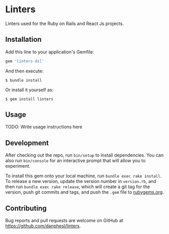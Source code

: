 # Linters
Linters used for the Ruby on Rails and React Js projects.

## Installation

Add this line to your application's Gemfile:

```ruby
gem 'linters-dsl'
```

And then execute:

    $ bundle install

Or install it yourself as:

    $ gem install linters

## Usage

TODO: Write usage instructions here

## Development

After checking out the repo, run `bin/setup` to install dependencies. You can also run `bin/console` for an interactive prompt that will allow you to experiment.

To install this gem onto your local machine, run `bundle exec rake install`. To release a new version, update the version number in `version.rb`, and then run `bundle exec rake release`, which will create a git tag for the version, push git commits and tags, and push the `.gem` file to [rubygems.org](https://rubygems.org).

## Contributing

Bug reports and pull requests are welcome on GitHub at https://github.com/danphesl/linters.

